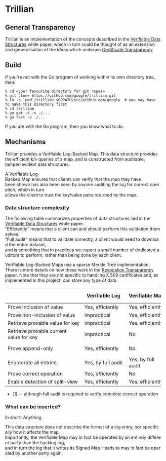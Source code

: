 # Trillian
## General Transparency

Trillian is an implementation of the concepts described in the
[Verifiable Data Structures](docs/VerifiableDataStructures.pdf)
white paper, which in turn could be thought of as an extension and
generalisation of the ideas which underpin
[Certificate Transparency](https://certificate-transparency.org).

## Build

If you're not with the Go program of working within its own directory
tree, then:

    % cd <your favourite directory for git repos>
    % git clone https://github.com/google/trillian.git
    % ln -s `pwd`/trillian $GOPATH/src/github.com/google  # you may have to make this directory first
    % cd trillian
    % go get -d -v ./...
    % go test -v ./...

If you are with the Go program, then you know what to do.

Mechanisms
----------

Trillian provides a Verifiable Log-Backed Map.
This data structure provides the efficient k/v queries of a map,
and is constructed from auditable, tamper-evident data structures.

A Verifiable Log-Backed Map ensures that clients can verify that the map they have
been shown has also been seen by anyone auditing the log for correct operation, which in turn
allows the client to trust the key/value pairs returned by the map.

### Data structure complexity

The following table summarizes properties of data structures laid in the
[Verifiable Data Structures](docs/VerifiableDataStructures.pdf) white paper.
“Efficiently” means that a client can and should perform this validation themselves.
“Full audit” means that to validate correctly, a client would need to download the entire dataset,
and is something that in practices we expect a small number of dedicated auditors to perform,
rather than being done by each client.

Verifiable Log-Backed Maps use a sparse Merkle Tree implementation. There is more
details on how these work in the [Revocation Transparency](docs/RevocationTransparency.pdf)
paper. Note that they are not specific to handling X.509 certificates and, as implemented
in this project, can store any type of data.

                                         |  Verifiable Log      |  Verifiable Map      |  Verifiable Log-Backed Map
-----------------------------------------|----------------------|----------------------|----------------------------
Prove inclusion of value                 |  Yes, efficiently    |  Yes, efficiently    |  Yes, efficiently
Prove non-inclusion of value             |  Impractical         |  Yes, efficiently    |  Yes, efficiently
Retrieve provable value for key          |  Impractical         |  Yes, efficiently    |  Yes, efficiently
Retrieve provable current value for key  |  Impractical         |  No                  |  Yes, efficiently
Prove append-only                        |  Yes, efficiently    |  No                  |  Yes, efficiently [1].
Enumerate all entries                    |  Yes, by full audit  |  Yes, by full audit  |  Yes, by full audit
Prove correct operation                  |  Yes, efficiently    |  No                  |  Yes, by full audit
Enable detection of split-view           |  Yes, efficiently    |  Yes, efficiently    |  Yes, efficiently

- [1] -- although full audit is required to verify complete correct operation

### What can be inserted?

In short: Anything.

This data structure does not describe the format of a log entry, nor specifically how it affects the map.
Importantly, the Verifiable Map may in fact be operated by an entirely different party than the backing log,
and in turn the log that it writes its Signed Map Heads to may in fact be operated by another party again.

